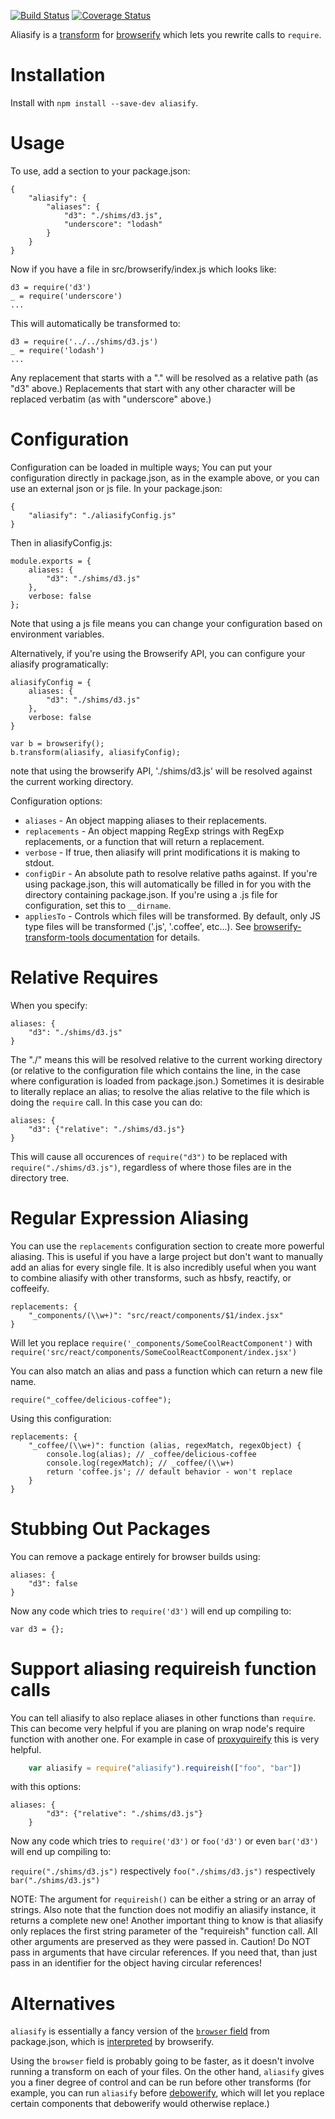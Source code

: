 [![Build Status](https://travis-ci.org/benbria/aliasify.svg)](https://travis-ci.org/benbria/aliasify)
[![Coverage Status](https://coveralls.io/repos/benbria/aliasify/badge.svg?branch=master&service=github)](https://coveralls.io/github/benbria/aliasify?branch=master)

Aliasify is a [transform](https://github.com/substack/node-browserify#btransformtr) for [browserify](https://github.com/substack/node-browserify) which lets you rewrite calls to `require`.

Installation
============

Install with `npm install --save-dev aliasify`.

Usage
=====

To use, add a section to your package.json:

    {
        "aliasify": {
            "aliases": {
                "d3": "./shims/d3.js",
                "underscore": "lodash"
            }
        }
    }

Now if you have a file in src/browserify/index.js which looks like:

    d3 = require('d3')
    _ = require('underscore')
    ...

This will automatically be transformed to:

    d3 = require('../../shims/d3.js')
    _ = require('lodash')
    ...

Any replacement that starts with a "." will be resolved as a relative path (as "d3" above.)  Replacements that start with any other character will be replaced verbatim (as with "underscore" above.)

Configuration
=============

Configuration can be loaded in multiple ways;  You can put your configuration directly in package.json, as in the example above, or you can use an external json or js file.  In your package.json:

    {
        "aliasify": "./aliasifyConfig.js"
    }

Then in aliasifyConfig.js:

    module.exports = {
        aliases: {
            "d3": "./shims/d3.js"
        },
        verbose: false
    };

Note that using a js file means you can change your configuration based on environment variables.

Alternatively, if you're using the Browserify API, you can configure your aliasify programatically:

    aliasifyConfig = {
        aliases: {
            "d3": "./shims/d3.js"
        },
        verbose: false
    }

    var b = browserify();
    b.transform(aliasify, aliasifyConfig);

note that using the browserify API, './shims/d3.js' will be resolved against the current working
directory.

Configuration options:
* `aliases` - An object mapping aliases to their replacements.
* `replacements` - An object mapping RegExp strings with RegExp replacements, or a function that will return a replacement.
* `verbose` - If true, then aliasify will print modifications it is making to stdout.
* `configDir` - An absolute path to resolve relative paths against.  If you're using package.json, this will automatically be filled in for you with the directory containing package.json.  If you're using a .js file for configuration, set this to `__dirname`.
* `appliesTo` - Controls which files will be transformed.  By default, only JS type files will be transformed ('.js', '.coffee', etc...).  See [browserify-transform-tools documentation](https://github.com/benbria/browserify-transform-tools/wiki/Transform-Configuration#common-configuration) for details.

Relative Requires
=================

When you specify:

    aliases: {
        "d3": "./shims/d3.js"
    }

The "./" means this will be resolved relative to the current working directory (or relative to the
configuration file which contains the line, in the case where configuration is loaded from
package.json.)  Sometimes it is desirable to literally replace an alias; to resolve the alias
relative to the file which is doing the `require` call.  In this case you can do:

    aliases: {
        "d3": {"relative": "./shims/d3.js"}
    }

This will cause all occurences of `require("d3")` to be replaced with `require("./shims/d3.js")`,
regardless of where those files are in the directory tree.

Regular Expression Aliasing
===========================
You can use the `replacements` configuration section to create more powerful aliasing.  This is useful if you
have a large project but don't want to manually add an alias for every single file.  It is also incredibly useful when you want to combine
aliasify with other transforms, such as hbsfy, reactify, or coffeeify.

    replacements: {
        "_components/(\\w+)": "src/react/components/$1/index.jsx"
    }

Will let you replace `require('_components/SomeCoolReactComponent')` with `require('src/react/components/SomeCoolReactComponent/index.jsx')`

You can also match an alias and pass a function which can return a new file name.

`require("_coffee/delicious-coffee");`

Using this configuration:

    replacements: {
        "_coffee/(\\w+)": function (alias, regexMatch, regexObject) {
            console.log(alias); // _coffee/delicious-coffee
            console.log(regexMatch); // _coffee/(\\w+)
            return 'coffee.js'; // default behavior - won't replace
        }
    }


Stubbing Out Packages
=====================

You can remove a package entirely for browser builds using:

    aliases: {
        "d3": false
    }

Now any code which tries to `require('d3')` will end up compiling to:

    var d3 = {};


Support aliasing requireish function calls
=====================

You can tell aliasify to also replace aliases in other functions than `require`. This can become very helpful if you are planing on wrap
node's require function with another one. For example in case of [proxyquireify](https://github.com/thlorenz/proxyquireify) this is very helpful.

```JavaScript
    var aliasify = require("aliasify").requireish(["foo", "bar"])
```

with this options:

    aliases: {
            "d3": {"relative": "./shims/d3.js"}
        }

Now any code which tries to `require('d3')` or `foo('d3')` or even `bar('d3')` will end up compiling to:

`require("./shims/d3.js")` respectively `foo("./shims/d3.js")` respectively `bar("./shims/d3.js")`

NOTE: The argument for `requireish()` can be either a string or an array of strings. Also note that the function does not modifiy an aliasify instance, it returns a complete new one! Another important thing to know is that aliasify only replaces the first string parameter of the "requireish" function call. All other arguments are preserved as they were passed in. Caution! Do NOT pass in arguments that have circular references. If you need that, than just pass in an identifier for the object having circular references!

Alternatives
============

`aliasify` is essentially a fancy version of the [`browser` field](https://gist.github.com/defunctzombie/4339901#replace-specific-files---advanced) from package.json, which is [interpreted](https://github.com/substack/node-browserify#packagejson) by browserify.

Using the `browser` field is probably going to be faster, as it doesn't involve running a transform on each of your files.  On the other hand, `aliasify` gives you a finer degree of control and can be run before other transforms (for example, you can run `aliasify` before [debowerify](https://github.com/eugeneware/debowerify), which will let you replace certain components that debowerify would otherwise replace.)
